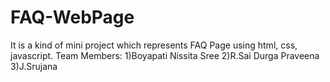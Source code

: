 # FAQ-WebPage
It is a kind of mini project which represents FAQ Page using html, css, javascript.
Team Members:
1)Boyapati Nissita Sree
2)R.Sai Durga Praveena
3)J.Srujana
